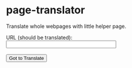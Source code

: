 # page-translator
Translate whole webpages with little helper page. 

<script type="text/javascript" src="http://code.jquery.com/jquery-1.4.3.min.js" ></script>
<script type="text/javascript">
    $(document).ready(function(){
        $("#url").keyup(function(){
            window.openURL("https://translate.google.com/translate?u=" + this);
        });
    })
</script>

<form action="https://bmline.de" target="_blank"  method="get">
    URL (should be translated): <br />
    <input type="text" id="url" name="url" maxlength="2000" style="width: 300px;"/>
    <br />
    <br />
  <input type="submit" value="Got to Translate"  />
</form>
